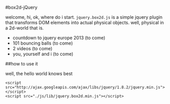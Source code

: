 #box2d-jQuery

welcome, hi, ok, where do i start. `jquery.box2d.js` is a simple jquery plugin that transforms DOM elements into actual physical objects. well, physical in a 2d-world that is. 

 * countdown to jquery europe 2013 (to come)
 * 101 bouncing balls (to come)
 * 2 videos (to come)
 * you, yourself and i (to come)

##how to use it

well, the hello world knows best



    <script src="http://ajax.googleapis.com/ajax/libs/jquery/1.8.2/jquery.min.js"></script>
    <script src="./js/lib/jquery.box2d.min.js"></script>


